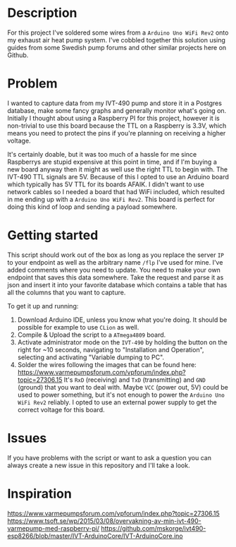 # Description
For this project I've soldered some wires from a `Arduino Uno WiFi Rev2` onto my exhaust air heat pump system. 
I've cobbled together this solution using guides from some Swedish pump forums and other similar projects here on Github. 

# Problem
I wanted to capture data from my IVT-490 pump and store it in a Postgres database, make some fancy graphs and generally monitor what's going on. Initially I thought about using a Raspberry PI for this project, 
however it is non-trivial to use this board because the TTL on a Raspberry is 3.3V, which means you need to protect the pins if you're planning on receiving a higher voltage. 

It's certainly doable, but it was too much of a hassle for me since Raspberrys are stupid expensive at this point in time, and if I'm buying a new board anyway then it might as well use the right TTL to begin with.
The IVT-490 TTL signals are 5V. Because of this I opted to use an Arduino board which typically has 5V TTL for its boards AFAIK. I didn't want to use network cables so I needed a board that had WiFi included,
which resulted in me ending up with a `Arduino Uno WiFi Rev2`. This board is perfect for doing this kind of loop and sending a payload somewhere.

# Getting started
This script should work out of the box as long as you replace the server `IP` to your endpoint as well as the arbitrary name `/flp` I've used for mine. I've added comments where you need to update. 
You need to make your own endpoint that saves this data somewhere. Take the request and parse it as json and insert it into your favorite database which contains a table that has all the columns that you want to capture.

To get it up and running:
1. Download Arduino IDE, unless you know what you're doing. It should be possible for example to use `CLion` as well.
2. Compile & Upload the script to a `ATmega4809` board.
3. Activate administrator mode on the `IVT-490` by holding the button on the right for ~10 seconds, navigating to "Installation and Operation", selecting and activating "Variable dumping to PC".
4. Solder the wires following the images that can be found here: https://www.varmepumpsforum.com/vpforum/index.php?topic=27306.15
It's `RxD` (receiving) and `TxD` (transmitting) and `GND` (ground) that you want to deal with. Maybe `VCC` (power out, 5V) could be used to power something, but it's not enough to power the `Arduino Uno WiFi Rev2` reliably.
I opted to use an external power supply to get the correct voltage for this board.

# Issues
If you have problems with the script or want to ask a question you can always create a new issue in this repository and I'll take a look.

# Inspiration
https://www.varmepumpsforum.com/vpforum/index.php?topic=27306.15
https://www.tsoft.se/wp/2015/03/08/overvakning-av-min-ivt-490-varmepump-med-raspberry-pi/
https://github.com/mskorge/ivt490-esp8266/blob/master/IVT-ArduinoCore/IVT-ArduinoCore.ino
